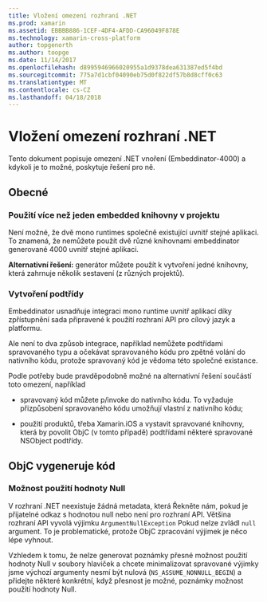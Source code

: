 ```yaml
---
title: Vložení omezení rozhraní .NET
ms.prod: xamarin
ms.assetid: EBBBB886-1CEF-4DF4-AFDD-CA96049F878E
ms.technology: xamarin-cross-platform
author: topgenorth
ms.author: toopge
ms.date: 11/14/2017
ms.openlocfilehash: d8995946966020955a1d9378dea631387ed5f4bd
ms.sourcegitcommit: 775a7d1cbf04090eb75d0f822df57b8d8cff0c63
ms.translationtype: MT
ms.contentlocale: cs-CZ
ms.lasthandoff: 04/18/2018
---
```

# <a name="net-embedding-limitations"></a>Vložení omezení rozhraní .NET

Tento dokument popisuje omezení .NET vnoření (Embeddinator-4000) a kdykoli je to možné, poskytuje řešení pro ně.

## <a name="general"></a>Obecné

### <a name="use-more-than-one-embedded-library-in-a-project"></a>Použití více než jeden embedded knihovny v projektu

Není možné, že dvě mono runtimes společně existující uvnitř stejné aplikaci. To znamená, že nemůžete použít dvě různé knihovnami embeddinator generované 4000 uvnitř stejné aplikaci.

**Alternativní řešení:** generátor můžete použít k vytvoření jedné knihovny, která zahrnuje několik sestavení (z různých projektů).

### <a name="subclassing"></a>Vytvoření podtřídy

Embeddinator usnadňuje integraci mono runtime uvnitř aplikací díky zpřístupnění sada připravené k použití rozhraní API pro cílový jazyk a platformu.

Ale není to dva způsob integrace, například nemůžete podtřídami spravovaného typu a očekávat spravovaného kódu pro zpětné volání do nativního kódu, protože spravovaný kód je vědoma této společné existance.

Podle potřeby bude pravděpodobně možné na alternativní řešení součástí toto omezení, například

* spravovaný kód můžete p/invoke do nativního kódu. To vyžaduje přizpůsobení spravovaného kódu umožňují vlastní z nativního kódu;

* použití produktů, třeba Xamarin.iOS a vystavit spravované knihovny, která by povolit ObjC (v tomto případě) podtřídami některé spravované NSObject podtřídy.


## <a name="objc-generated-code"></a>ObjC vygeneruje kód

### <a name="nullability"></a>Možnost použití hodnoty Null

V rozhraní .NET neexistuje žádná metadata, která Řekněte nám, pokud je přijatelné odkaz s hodnotou null nebo není pro rozhraní API. Většina rozhraní API vyvolá výjimku `ArgumentNullException` Pokud nelze zvládl `null` argument. To je problematické, protože ObjC zpracování výjimek je něco lépe vyhnout.

Vzhledem k tomu, že nelze generovat poznámky přesné možnost použití hodnoty Null v soubory hlaviček a chcete minimalizovat spravované výjimky jsme výchozí argumenty nesmí být nulová (`NS_ASSUME_NONNULL_BEGIN`) a přidejte některé konkrétní, když přesnost je možné, poznámky možnost použití hodnoty Null.
